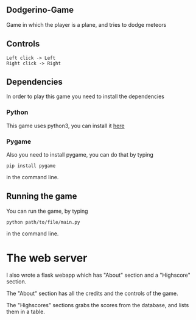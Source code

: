## Dodgerino-Game

  Game in which the player is a plane, and tries to dodge meteors

## Controls
   ```
   Left click -> Left	
   Right click -> Right
   ```
   
## Dependencies
In order to play this game you need to install the dependencies

### Python
This game uses python3, you can install it [here](https://www.python.org/downloads/)
    
### Pygame

Also you need to install pygame, you can do that by typing

``` pip install pygame ```

in the command line.

## Running the game
You can run the game, by typing

``` python path/to/file/main.py ```

in the command line.

# The web server

  I also wrote a flask webapp which has "About" section and a "Highscore" section.

  The "About" section has all the credits and the controls of the game.
  
  The "Highscores" sections grabs the scores from the database, and lists them in a table.
